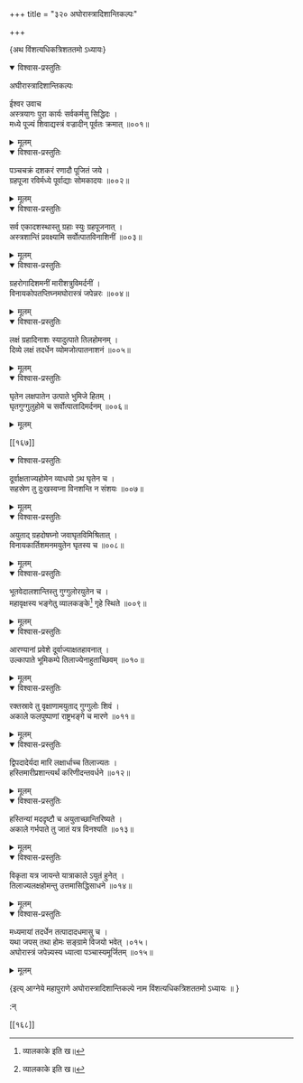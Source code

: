 +++
title = "३२० अघोरास्त्रादिशान्तिकल्पः"

+++

\{अथ विंशत्यधिकत्रिशततमो ऽध्यायः\}


<details open><summary>विश्वास-प्रस्तुतिः</summary>

अघीरास्त्रादिशान्तिकल्पः  
    
ईश्वर उवाच  
अस्त्रयागः पुरा कार्यः सर्वकर्मसु सिद्धिदः ।  
मध्ये पूज्यं शिवाद्यस्त्रं वज्रादीन् पूर्वतः क्रमात्   ॥००१॥
</details>

<details><summary>मूलम्</summary>

अघीरास्त्रादिशान्तिकल्पः  
    
ईश्वर उवाच  
अस्त्रयागः पुरा कार्यः सर्वकर्मसु सिद्धिदः ।  
मध्ये पूज्यं शिवाद्यस्त्रं वज्रादीन् पूर्वतः क्रमात्   ॥००१॥
</details>  

<details open><summary>विश्वास-प्रस्तुतिः</summary>

पञ्चचक्रं दशकरं रणादौ पूजितं जये ।  
ग्रहपूजा रविर्मध्ये पूर्वाद्याः सोमकादयः   ॥००२॥
</details>

<details><summary>मूलम्</summary>

पञ्चचक्रं दशकरं रणादौ पूजितं जये ।  
ग्रहपूजा रविर्मध्ये पूर्वाद्याः सोमकादयः   ॥००२॥
</details>  

<details open><summary>विश्वास-प्रस्तुतिः</summary>

सर्व एकादशस्थास्तु ग्रहाः स्युः ग्रहपूजनात् ।  
अस्त्रशान्तिं प्रवक्ष्यामि सर्वोत्पातविनाशिनीं ॥००३॥
</details>

<details><summary>मूलम्</summary>

सर्व एकादशस्थास्तु ग्रहाः स्युः ग्रहपूजनात् ।  
अस्त्रशान्तिं प्रवक्ष्यामि सर्वोत्पातविनाशिनीं ॥००३॥
</details>  

<details open><summary>विश्वास-प्रस्तुतिः</summary>

ग्रहरोगादिशमनीं मारीशत्रुविमर्दनीं ।  
विनायकोपतप्तिघ्नमघोरास्त्रं जपेन्नरः ॥००४॥
</details>

<details><summary>मूलम्</summary>

ग्रहरोगादिशमनीं मारीशत्रुविमर्दनीं ।  
विनायकोपतप्तिघ्नमघोरास्त्रं जपेन्नरः ॥००४॥
</details>  

<details open><summary>विश्वास-प्रस्तुतिः</summary>

लक्षं ग्रहादिनाशः स्यादुत्पाते तिलहोमनम् ।  
दिव्ये लक्षं तदर्धेन व्योमजोत्पातनाशनं ॥००५॥
</details>

<details><summary>मूलम्</summary>

लक्षं ग्रहादिनाशः स्यादुत्पाते तिलहोमनम् ।  
दिव्ये लक्षं तदर्धेन व्योमजोत्पातनाशनं ॥००५॥
</details>  

<details open><summary>विश्वास-प्रस्तुतिः</summary>

घृतेन लक्षपातेन उत्पाते भुमिजे हितम् ।  
घृतगुग्गुलुहोमे च सर्वोत्पातादिमर्दनम् ॥००६॥
</details>

<details><summary>मूलम्</summary>

घृतेन लक्षपातेन उत्पाते भुमिजे हितम् ।  
घृतगुग्गुलुहोमे च सर्वोत्पातादिमर्दनम् ॥००६॥
</details>  

[[१६७]]
    

<details open><summary>विश्वास-प्रस्तुतिः</summary>

दूर्वाक्षताज्यहोमेन व्याधयो ऽथ घृतेन च ।  
सहस्रेण तु दुःखस्वप्ना विनशन्ति न संशयः   ॥००७॥
</details>

<details><summary>मूलम्</summary>

दूर्वाक्षताज्यहोमेन व्याधयो ऽथ घृतेन च ।  
सहस्रेण तु दुःखस्वप्ना विनशन्ति न संशयः   ॥००७॥
</details>  

<details open><summary>विश्वास-प्रस्तुतिः</summary>

अयुताद् ग्रहदोषघ्नो जवाघृतविमिश्रितात् ।  
विनायकार्तिशमनमयुतेन घृतस्य च ॥००८॥
</details>

<details><summary>मूलम्</summary>

अयुताद् ग्रहदोषघ्नो जवाघृतविमिश्रितात् ।  
विनायकार्तिशमनमयुतेन घृतस्य च ॥००८॥
</details>  

<details open><summary>विश्वास-प्रस्तुतिः</summary>

भूतवेदालशान्तिस्तु गुग्गुलोरयुतेन च ।  
महावृक्षस्य भङ्गेतु व्यालकङ्के[^१] गृहे स्थिते   ॥००९॥
</details>

<details><summary>मूलम्</summary>

भूतवेदालशान्तिस्तु गुग्गुलोरयुतेन च ।  
महावृक्षस्य भङ्गेतु व्यालकङ्के[^१] गृहे स्थिते   ॥००९॥
</details>  

<details open><summary>विश्वास-प्रस्तुतिः</summary>

आरण्यानां प्रवेशे दूर्वाज्याक्षतहावनात् ।  
उल्कापाते भूमिकम्पे तिलाज्येनाहुताच्छिवम् ॥०१०॥
</details>

<details><summary>मूलम्</summary>

आरण्यानां प्रवेशे दूर्वाज्याक्षतहावनात् ।  
उल्कापाते भूमिकम्पे तिलाज्येनाहुताच्छिवम् ॥०१०॥
</details>  

<details open><summary>विश्वास-प्रस्तुतिः</summary>

रक्तस्रावे तु वृक्षाणामयुताद् गुग्गुलोः शिवं   ।  
अकाले फलपुष्पाणां राष्ट्रभङ्गे च मारणे   ॥०११॥
</details>

<details><summary>मूलम्</summary>

रक्तस्रावे तु वृक्षाणामयुताद् गुग्गुलोः शिवं   ।  
अकाले फलपुष्पाणां राष्ट्रभङ्गे च मारणे   ॥०११॥
</details>  

<details open><summary>विश्वास-प्रस्तुतिः</summary>

द्विपदादेर्यदा मारि लक्षार्धाच्च तिलाज्यतः ।  
हस्तिमारीप्रशान्त्यर्थं करिणीदन्तवर्धने ॥०१२॥
</details>

<details><summary>मूलम्</summary>

द्विपदादेर्यदा मारि लक्षार्धाच्च तिलाज्यतः ।  
हस्तिमारीप्रशान्त्यर्थं करिणीदन्तवर्धने ॥०१२॥
</details>  

<details open><summary>विश्वास-प्रस्तुतिः</summary>

हस्तिन्यां मददृष्टौ च अयुताच्छान्तिरिष्यते ।  
अकाले गर्भपाते तु जातं यत्र विनश्यति ॥०१३॥
</details>

<details><summary>मूलम्</summary>

हस्तिन्यां मददृष्टौ च अयुताच्छान्तिरिष्यते ।  
अकाले गर्भपाते तु जातं यत्र विनश्यति ॥०१३॥
</details>  

<details open><summary>विश्वास-प्रस्तुतिः</summary>

विकृता यत्र जायन्ते यात्राकाले ऽयुतं हुनेत् ।  
तिलाज्यलक्षहोमन्तु उत्तमासिद्धिसाधने ॥०१४॥
</details>

<details><summary>मूलम्</summary>

विकृता यत्र जायन्ते यात्राकाले ऽयुतं हुनेत् ।  
तिलाज्यलक्षहोमन्तु उत्तमासिद्धिसाधने ॥०१४॥
</details>  

<details open><summary>विश्वास-प्रस्तुतिः</summary>

मध्यमायां तदर्धेन तत्पादादधमासु च ।  
यथा जपस् तथा होमः सङ्ग्रामे विजयो भवेत् ।०१५।  
अघोरास्त्रं जपेन्न्यस्य ध्यात्वा पञ्चास्यमूर्जितम् ॥०१५॥
</details>

<details><summary>मूलम्</summary>

मध्यमायां तदर्धेन तत्पादादधमासु च ।  
यथा जपस् तथा होमः सङ्ग्रामे विजयो भवेत् ।०१५।  
अघोरास्त्रं जपेन्न्यस्य ध्यात्वा पञ्चास्यमूर्जितम् ॥०१५॥
</details>  
    
\{इत्य् आग्नेये महापुराणे अघोरास्त्रादिशान्तिकल्पे नाम विंशत्यधिकत्रिशततमो ऽध्यायः ॥  }
    
:न्  
    
[^१]: व्यालकाके इति ख॥  

[[१६८]]
    